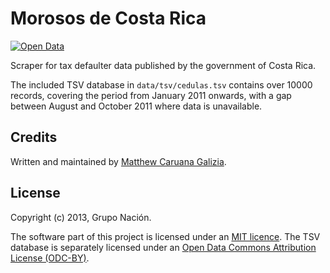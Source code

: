 # Morosos de Costa Rica #

[![Open Data](http://assets.okfn.org/images/ok_buttons/od_80x15_blue.png)](http://opendefinition.org/)

Scraper for tax defaulter data published by the government of Costa Rica.

The included TSV database in `data/tsv/cedulas.tsv` contains over 10000 records, covering the period from January 2011 onwards, with a gap between August and October 2011 where data is unavailable.

## Credits ##

Written and maintained by [Matthew Caruana Galizia](https://twitter.com/mcaruanagalizia).

## License ##

Copyright (c) 2013, Grupo Nación.

The software part of this project is licensed under an [MIT licence](http://mattcg.mit-license.org/). The TSV database is separately licensed under an [Open Data Commons Attribution License (ODC-BY)](http://opendatacommons.org/licenses/by/1.0/).
